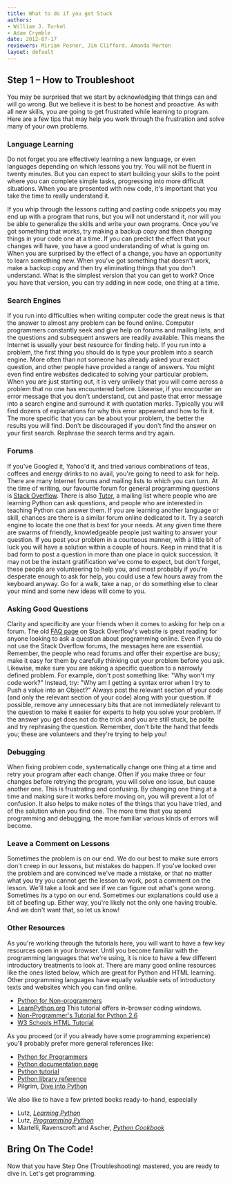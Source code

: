 ```yaml
---
title: What to do if you get Stuck
authors:
- William J. Turkel
- Adam Crymble
date: 2012-07-17
reviewers: Miriam Posner, Jim Clifford, Amanda Morton
layout: default
---
```


Step 1 – How to Troubleshoot
----------------------------

You may be surprised that we start by acknowledging that things can and
will go wrong. But we believe it is best to be honest and proactive. As
with all new skills, you are going to get frustrated while learning to
program. Here are a few tips that may help you work through the
frustration and solve many of your own problems.

### Language Learning

Do not forget you are effectively learning a new language, or even
languages depending on which lessons you try. You will not be fluent in
twenty minutes. But you can expect to start building your skills to the
point where you can complete simple tasks, progressing into more
difficult situations. When you are presented with new code, it's
important that you take the time to really understand it.

If you whip through the lessons cutting and pasting code snippets you
may end up with a program that runs, but you will not understand it, nor
will you be able to generalize the skills and write your own programs.
Once you've got something that works, try making a backup copy and then
changing things in your code one at a time. If you can predict the
effect that your changes will have, you have a good understanding of
what is going on. When you are surprised by the effect of a change, you
have an opportunity to learn something new. When you've got something
that doesn't work, make a backup copy and then try eliminating things
that you don't understand. What is the simplest version that you can get
to work? Once you have that version, you can try adding in new code, one
thing at a time.

### Search Engines

If you run into difficulties when writing computer code the great news
is that the answer to almost any problem can be found online. Computer
programmers constantly seek and give help on forums and mailing lists,
and the questions and subsequent answers are readily available. This
means the Internet is usually your best resource for finding help. If
you run into a problem, the first thing you should do is type your
problem into a search engine. More often than not someone has already
asked your exact question, and other people have provided a range of
answers. You might even find entire websites dedicated to solving your
particular problem. When you are just starting out, it is very unlikely
that you will come across a problem that no one has encountered before.
Likewise, if you encounter an error message that you don't understand,
cut and paste that error message into a search engine and surround it
with quotation marks. Typically you will find dozens of explanations for
why this error appeared and how to fix it. The more specific that you
can be about your problem, the better the results you will find. Don't
be discouraged if you don't find the answer on your first search.
Rephrase the search terms and try again.

### Forums

If you've Googled it, Yahoo'd it, and tried various combinations of
teas, coffees and energy drinks to no avail, you're going to need to ask
for help. There are many Internet forums and mailing lists to which you
can turn. At the time of writing, our favourite forum for general
programming questions is [Stack Overflow][]. There is also [Tutor][], a
mailing list where people who are learning Python can ask questions, and
people who are interested in teaching Python can answer them. If you are
learning another language or skill, chances are there is a similar forum
online dedicated to it. Try a search engine to locate the one that is
best for your needs. At any given time there are swarms of friendly,
knowledgeable people just waiting to answer your question. If you post
your problem in a courteous manner, with a little bit of luck you will
have a solution within a couple of hours. Keep in mind that it is bad
form to post a question in more than one place in quick succession. It
may not be the instant gratification we've come to expect, but don't
forget, these people are volunteering to help you, and most probably if
you're desperate enough to ask for help, you could use a few hours away
from the keyboard anyway. Go for a walk, take a nap, or do something
else to clear your mind and some new ideas will come to you.

### Asking Good Questions

Clarity and specificity are your friends when it comes to asking for
help on a forum. The old [FAQ page][] on Stack Overflow's website is
great reading for anyone looking to ask a question about programming
online. Even if you do not use the Stack Overflow forums, the messages
here are essential. Remember, the people who read forums and offer their
expertise are busy; make it easy for them by carefully thinking out your
problem before you ask. Likewise, make sure you are asking a specific
question to a narrowly defined problem. For example, don't post
something like: "Why won't my code work?" Instead, try: "Why am I
getting a syntax error when I try to Push a value into an Object?"
Always post the relevant section of your code (and only the relevant
section of your code) along with your question. If possible, remove any
unnecessary bits that are not immediately relevant to the question to
make it easier for experts to help you solve your problem. If the answer
you get does not do the trick and you are still stuck, be polite and try
rephrasing the question. Remember, don't bite the hand that feeds you;
these are volunteers and they're trying to help you!

### Debugging

When fixing problem code, systematically change one thing at a time and
retry your program after each change. Often if you make three or four
changes before retrying the program, you will solve one issue, but cause
another one. This is frustrating and confusing. By changing one thing at
a time and making sure it works before moving on, you will prevent a lot
of confusion. It also helps to make notes of the things that you have
tried, and of the solution when you find one. The more time that you
spend programming and debugging, the more familiar various kinds of
errors will become.

### Leave a Comment on Lessons

Sometimes the problem is on our end. We do our best to make sure errors
don't creep in our lessons, but mistakes do happen. If you've looked
over the problem and are convinced we've made a mistake, or that no
matter what you try you cannot get the lesson to work, post a comment on
the lesson. We'll take a look and see if we can figure out what's gone
wrong. Sometimes its a typo on our end. Sometimes our explanations could
use a bit of beefing up. Either way, you're likely not the only one
having trouble. And we don't want that, so let us know!

### Other Resources

As you're working through the tutorials here, you will want to have a
few key resources open in your browser. Until you become familiar with
the programming languages that we're using, it is nice to have a few
different introductory treatments to look at. There are many good online
resources like the ones listed below, which are great for Python and
HTML learning. Other programming languages have equally valuable sets of
introductory texts and websites which you can find online.

-   [Python for
    Non-programmers](http://wiki.python.org/moin/BeginnersGuide/NonProgrammers)
-   [LearnPython.org](http://learnpython.org/) This tutorial offers
    in-browser coding windows.
-   [Non-Programmer's Tutorial for Python
    2.6](https://en.wikibooks.org/wiki/Non-Programmer's_Tutorial_for_Python_2.6)
-   [W3 Schools HTML
    Tutorial](http://www.w3schools.com/html/default.asp)

As you proceed (or if you already have some programming experience)
you'll probably prefer more general references like:

-   [Python for
    Programmers](http://wiki.python.org/moin/BeginnersGuide/Programmers)
-   [Python documentation page](http://docs.python.org/)
-   [Python tutorial](https://docs.python.org/3/tutorial/index.html)
-   [Python library reference](https://docs.python.org/3/library/index.html)
-   Pilgrim, [Dive into Python](http://www.diveintopython.net)

We also like to have a few printed books ready-to-hand, especially

-   Lutz, *[Learning Python](http://www.worldcat.org/oclc/156890981)*
-   Lutz, *[Programming Python](http://www.worldcat.org/oclc/65765375)*
-   Martelli, Ravenscroft and Ascher, *[Python
    Cookbook](http://www.worldcat.org/oclc/59007845)*

Bring On The Code!
------------------

Now that you have Step One (Troubleshooting) mastered, you are ready to
dive in. Let's get programming.

  [Stack Overflow]: http://stackoverflow.com/
  [Tutor]: http://mail.python.org/mailman/listinfo/tutor
  [FAQ page]: http://web.archive.org/web/20130101093828/http://stackoverflow.com/faq
